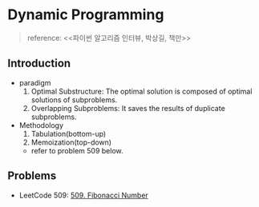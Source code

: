 # Dynamic Programming

>reference: <<파이썬 알고리즘 인터뷰, 박상길, 책만>>

## Introduction
- paradigm
    1. Optimal Substructure: The optimal solution is composed of optimal solutions of subproblems.
    2. Overlapping Subproblems: It saves the results of duplicate subproblems.
- Methodology
    1. Tabulation(bottom-up)
    2. Memoization(top-down)
    * refer to problem 509 below.

## Problems
- LeetCode 509: [509. Fibonacci Number](https://github.com/yudavid0611/algorithm/blob/master/LeetCode/241.py)